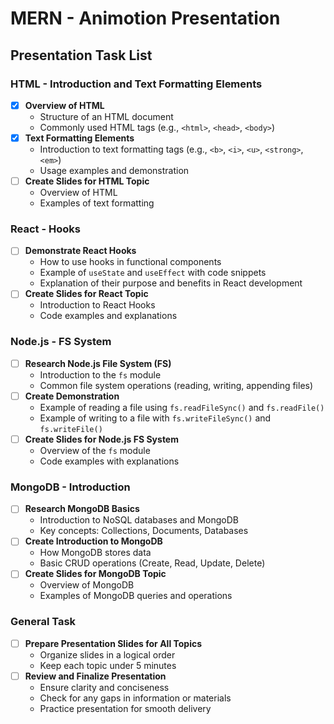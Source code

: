 # MERN - Animotion Presentation

## Presentation Task List

### HTML - Introduction and Text Formatting Elements

- [x] **Overview of HTML**
  - Structure of an HTML document
  - Commonly used HTML tags (e.g., `<html>`, `<head>`, `<body>`)
- [x] **Text Formatting Elements**
  - Introduction to text formatting tags (e.g., `<b>`, `<i>`, `<u>`, `<strong>`, `<em>`)
  - Usage examples and demonstration
- [ ] **Create Slides for HTML Topic**
  - Overview of HTML
  - Examples of text formatting

### React - Hooks

- [ ] **Demonstrate React Hooks**
  - How to use hooks in functional components
  - Example of `useState` and `useEffect` with code snippets
  - Explanation of their purpose and benefits in React development
- [ ] **Create Slides for React Topic**
  - Introduction to React Hooks
  - Code examples and explanations

### Node.js - FS System

- [ ] **Research Node.js File System (FS)**
  - Introduction to the `fs` module
  - Common file system operations (reading, writing, appending files)
- [ ] **Create Demonstration**
  - Example of reading a file using `fs.readFileSync()` and `fs.readFile()`
  - Example of writing to a file with `fs.writeFileSync()` and `fs.writeFile()`
- [ ] **Create Slides for Node.js FS System**
  - Overview of the `fs` module
  - Code examples with explanations

### MongoDB - Introduction

- [ ] **Research MongoDB Basics**
  - Introduction to NoSQL databases and MongoDB
  - Key concepts: Collections, Documents, Databases
- [ ] **Create Introduction to MongoDB**
  - How MongoDB stores data
  - Basic CRUD operations (Create, Read, Update, Delete)
- [ ] **Create Slides for MongoDB Topic**
  - Overview of MongoDB
  - Examples of MongoDB queries and operations

### General Task

- [ ] **Prepare Presentation Slides for All Topics**
  - Organize slides in a logical order
  - Keep each topic under 5 minutes
- [ ] **Review and Finalize Presentation**
  - Ensure clarity and conciseness
  - Check for any gaps in information or materials
  - Practice presentation for smooth delivery
